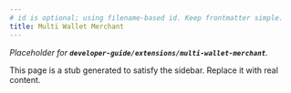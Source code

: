 ```yaml
---
# id is optional; using filename-based id. Keep frontmatter simple.
title: Multi Wallet Merchant
---
```


_Placeholder for **`developer-guide/extensions/multi-wallet-merchant`**._

This page is a stub generated to satisfy the sidebar.
Replace it with real content.
